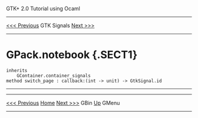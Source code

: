   GTK+ 2.0 Tutorial using Ocaml
  ------------------------------- ------------- ---------------------------
  [\<\<\< Previous](x2440.html)   GTK Signals   [Next \>\>\>](x2454.html)

* * * * *

GPack.notebook {.SECT1}
==============

~~~~ {.PROGRAMLISTING}
inherits
    GContainer.container_signals
method switch_page : callback:(int -> unit) -> GtkSignal.id
~~~~

* * * * *

  ------------------------------- -------------------- ---------------------------
  [\<\<\< Previous](x2440.html)   [Home](book1.html)   [Next \>\>\>](x2454.html)
  GBin                            [Up](a2390.html)     GMenu
  ------------------------------- -------------------- ---------------------------


